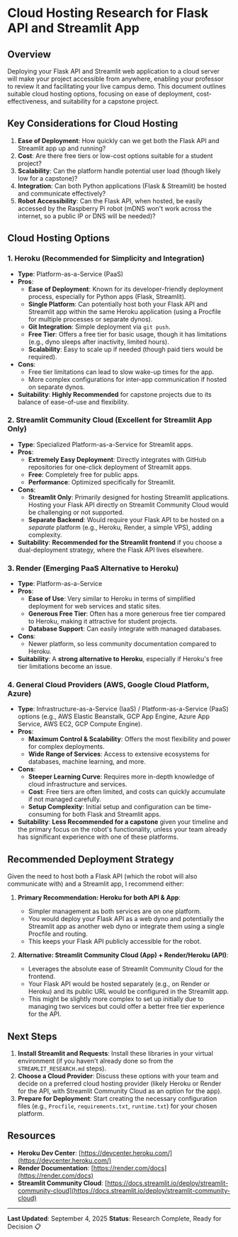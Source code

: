 # Cloud Hosting Research for Flask API and Streamlit App

## Overview

Deploying your Flask API and Streamlit web application to a cloud server will make your project accessible from anywhere, enabling your professor to review it and facilitating your live campus demo. This document outlines suitable cloud hosting options, focusing on ease of deployment, cost-effectiveness, and suitability for a capstone project.

## Key Considerations for Cloud Hosting

1.  **Ease of Deployment**: How quickly can we get both the Flask API and Streamlit app up and running?
2.  **Cost**: Are there free tiers or low-cost options suitable for a student project?
3.  **Scalability**: Can the platform handle potential user load (though likely low for a capstone)?
4.  **Integration**: Can both Python applications (Flask & Streamlit) be hosted and communicate effectively?
5.  **Robot Accessibility**: Can the Flask API, when hosted, be easily accessed by the Raspberry Pi robot (mDNS won't work across the internet, so a public IP or DNS will be needed)?

## Cloud Hosting Options

### 1. Heroku (Recommended for Simplicity and Integration)

*   **Type**: Platform-as-a-Service (PaaS)
*   **Pros**:
    *   **Ease of Deployment**: Known for its developer-friendly deployment process, especially for Python apps (Flask, Streamlit).
    *   **Single Platform**: Can potentially host both your Flask API and Streamlit app within the same Heroku application (using a Procfile for multiple processes or separate dynos).
    *   **Git Integration**: Simple deployment via `git push`.
    *   **Free Tier**: Offers a free tier for basic usage, though it has limitations (e.g., dyno sleeps after inactivity, limited hours).
    *   **Scalability**: Easy to scale up if needed (though paid tiers would be required).
*   **Cons**:
    *   Free tier limitations can lead to slow wake-up times for the app.
    *   More complex configurations for inter-app communication if hosted on separate dynos.
*   **Suitability**: **Highly Recommended** for capstone projects due to its balance of ease-of-use and flexibility.

### 2. Streamlit Community Cloud (Excellent for Streamlit App Only)

*   **Type**: Specialized Platform-as-a-Service for Streamlit apps.
*   **Pros**:
    *   **Extremely Easy Deployment**: Directly integrates with GitHub repositories for one-click deployment of Streamlit apps.
    *   **Free**: Completely free for public apps.
    *   **Performance**: Optimized specifically for Streamlit.
*   **Cons**:
    *   **Streamlit Only**: Primarily designed for hosting Streamlit applications. Hosting your Flask API directly on Streamlit Community Cloud would be challenging or not supported.
    *   **Separate Backend**: Would require your Flask API to be hosted on a *separate* platform (e.g., Heroku, Render, a simple VPS), adding complexity.
*   **Suitability**: **Recommended for the Streamlit frontend** if you choose a dual-deployment strategy, where the Flask API lives elsewhere.

### 3. Render (Emerging PaaS Alternative to Heroku)

*   **Type**: Platform-as-a-Service
*   **Pros**:
    *   **Ease of Use**: Very similar to Heroku in terms of simplified deployment for web services and static sites.
    *   **Generous Free Tier**: Often has a more generous free tier compared to Heroku, making it attractive for student projects.
    *   **Database Support**: Can easily integrate with managed databases.
*   **Cons**:
    *   Newer platform, so less community documentation compared to Heroku.
*   **Suitability**: A **strong alternative to Heroku**, especially if Heroku's free tier limitations become an issue.

### 4. General Cloud Providers (AWS, Google Cloud Platform, Azure)

*   **Type**: Infrastructure-as-a-Service (IaaS) / Platform-as-a-Service (PaaS) options (e.g., AWS Elastic Beanstalk, GCP App Engine, Azure App Service, AWS EC2, GCP Compute Engine).
*   **Pros**:
    *   **Maximum Control & Scalability**: Offers the most flexibility and power for complex deployments.
    *   **Wide Range of Services**: Access to extensive ecosystems for databases, machine learning, and more.
*   **Cons**:
    *   **Steeper Learning Curve**: Requires more in-depth knowledge of cloud infrastructure and services.
    *   **Cost**: Free tiers are often limited, and costs can quickly accumulate if not managed carefully.
    *   **Setup Complexity**: Initial setup and configuration can be time-consuming for both Flask and Streamlit apps.
*   **Suitability**: **Less Recommended for a capstone** given your timeline and the primary focus on the robot's functionality, unless your team already has significant experience with one of these platforms.

## Recommended Deployment Strategy

Given the need to host both a Flask API (which the robot will also communicate with) and a Streamlit app, I recommend either:

1.  **Primary Recommendation: Heroku for both API & App**:
    *   Simpler management as both services are on one platform.
    *   You would deploy your Flask API as a web dyno and potentially the Streamlit app as another web dyno or integrate them using a single Procfile and routing.
    *   This keeps your Flask API publicly accessible for the robot.

2.  **Alternative: Streamlit Community Cloud (App) + Render/Heroku (API)**:
    *   Leverages the absolute ease of Streamlit Community Cloud for the frontend.
    *   Your Flask API would be hosted separately (e.g., on Render or Heroku) and its public URL would be configured in the Streamlit app.
    *   This might be slightly more complex to set up initially due to managing two services but could offer a better free tier experience for the API.

## Next Steps

1.  **Install Streamlit and Requests**: Install these libraries in your virtual environment (if you haven't already done so from the `STREAMLIT_RESEARCH.md` steps).
2.  **Choose a Cloud Provider**: Discuss these options with your team and decide on a preferred cloud hosting provider (likely Heroku or Render for the API, with Streamlit Community Cloud as an option for the app).
3.  **Prepare for Deployment**: Start creating the necessary configuration files (e.g., `Procfile`, `requirements.txt`, `runtime.txt`) for your chosen platform.

## Resources

*   **Heroku Dev Center**: [https://devcenter.heroku.com/](https://devcenter.heroku.com/)
*   **Render Documentation**: [https://render.com/docs](https://render.com/docs)
*   **Streamlit Community Cloud**: [https://docs.streamlit.io/deploy/streamlit-community-cloud](https://docs.streamlit.io/deploy/streamlit-community-cloud)

---

**Last Updated**: September 4, 2025
**Status**: Research Complete, Ready for Decision 📋
